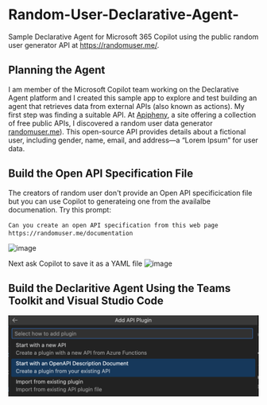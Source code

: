 # Random-User-Declarative-Agent-
Sample Declarative Agent for Microsoft 365 Copilot using the public random user generator API at https://randomuser.me/.

## Planning the Agent
I am member of the Microsoft Copilot team working on the Declarative Agent platform and I created this sample app to explore and test building an agent that retrieves data from external APIs (also known as actions). My first step was finding a suitable API. At [Apipheny](https://apipheny.io/free-api/), a site offering a collection of free public APIs, I discovered a random user data generator [randomuser.me](https://randomuser.me)). This open-source API provides details about a fictional user, including gender, name, email, and address—a “Lorem Ipsum” for user data.


## Build the Open API Specification File
The creators of random user don't provide an Open API specificication file but you can use Copilot to generateing one from the availalbe documenation. Try this prompt:

```
Can you create an open API specification from this web page https://randomuser.me/documentation
```

![image](https://github.com/user-attachments/assets/35db6f72-e40b-42c5-9300-885100e9fa94)

Next ask Copilot to save it as a YAML file
![image](https://github.com/user-attachments/assets/74d85d5d-83db-4c15-b442-b4e91775cd4a)

## Build the Declaritive Agent Using the Teams Toolkit and Visual Studio Code

![alt text](image.png)
